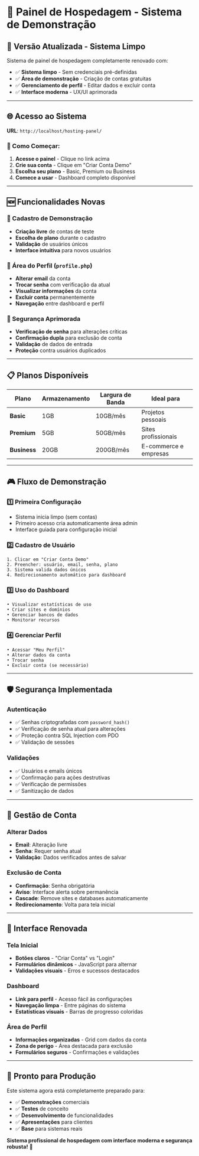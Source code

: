 # 🎯 Painel de Hospedagem - Sistema de Demonstração

## 🚀 **Versão Atualizada - Sistema Limpo**

Sistema de painel de hospedagem completamente renovado com:
- ✅ **Sistema limpo** - Sem credenciais pré-definidas
- ✅ **Área de demonstração** - Criação de contas gratuitas
- ✅ **Gerenciamento de perfil** - Editar dados e excluir conta
- ✅ **Interface moderna** - UX/UI aprimorada

---

## 🌐 **Acesso ao Sistema**

**URL**: `http://localhost/hosting-panel/`

### **🎯 Como Começar:**

1. **Acesse o painel** - Clique no link acima
2. **Crie sua conta** - Clique em "Criar Conta Demo"
3. **Escolha seu plano** - Basic, Premium ou Business
4. **Comece a usar** - Dashboard completo disponível

---

## 🆕 **Funcionalidades Novas**

### **📝 Cadastro de Demonstração**
- **Criação livre** de contas de teste
- **Escolha de plano** durante o cadastro
- **Validação** de usuários únicos
- **Interface intuitiva** para novos usuários

### **👤 Área do Perfil** (`profile.php`)
- **Alterar email** da conta
- **Trocar senha** com verificação da atual
- **Visualizar informações** da conta
- **Excluir conta** permanentemente
- **Navegação** entre dashboard e perfil

### **🔐 Segurança Aprimorada**
- **Verificação de senha** para alterações críticas
- **Confirmação dupla** para exclusão de conta
- **Validação** de dados de entrada
- **Proteção** contra usuários duplicados

---

## 📋 **Planos Disponíveis**

| Plano | Armazenamento | Largura de Banda | Ideal para |
|-------|---------------|------------------|------------|
| **Basic** | 1GB | 10GB/mês | Projetos pessoais |
| **Premium** | 5GB | 50GB/mês | Sites profissionais |
| **Business** | 20GB | 200GB/mês | E-commerce e empresas |

---

## 🎮 **Fluxo de Demonstração**

### **1️⃣ Primeira Configuração**
- Sistema inicia limpo (sem contas)
- Primeiro acesso cria automaticamente área admin
- Interface guiada para configuração inicial

### **2️⃣ Cadastro de Usuário**
```
1. Clicar em "Criar Conta Demo"
2. Preencher: usuário, email, senha, plano
3. Sistema valida dados únicos
4. Redirecionamento automático para dashboard
```

### **3️⃣ Uso do Dashboard**
```
• Visualizar estatísticas de uso
• Criar sites e domínios
• Gerenciar bancos de dados
• Monitorar recursos
```

### **4️⃣ Gerenciar Perfil**
```
• Acessar "Meu Perfil" 
• Alterar dados da conta
• Trocar senha
• Excluir conta (se necessário)
```

---

## 🛡️ **Segurança Implementada**

### **Autenticação**
- ✅ Senhas criptografadas com `password_hash()`
- ✅ Verificação de senha atual para alterações
- ✅ Proteção contra SQL Injection com PDO
- ✅ Validação de sessões

### **Validações**
- ✅ Usuários e emails únicos
- ✅ Confirmação para ações destrutivas
- ✅ Verificação de permissões
- ✅ Sanitização de dados

---

## 🔄 **Gestão de Conta**

### **Alterar Dados**
- **Email**: Alteração livre
- **Senha**: Requer senha atual
- **Validação**: Dados verificados antes de salvar

### **Exclusão de Conta**
- **Confirmação**: Senha obrigatória
- **Aviso**: Interface alerta sobre permanência
- **Cascade**: Remove sites e databases automaticamente
- **Redirecionamento**: Volta para tela inicial

---

## 🎨 **Interface Renovada**

### **Tela Inicial**
- **Botões claros** - "Criar Conta" vs "Login"
- **Formulários dinâmicos** - JavaScript para alternar
- **Validações visuais** - Erros e sucessos destacados

### **Dashboard**
- **Link para perfil** - Acesso fácil às configurações
- **Navegação limpa** - Entre páginas do sistema
- **Estatísticas visuais** - Barras de progresso coloridas

### **Área de Perfil**
- **Informações organizadas** - Grid com dados da conta
- **Zona de perigo** - Área destacada para exclusão
- **Formulários seguros** - Confirmações e validações

---

## 🚀 **Pronto para Produção**

Este sistema agora está completamente preparado para:
- ✅ **Demonstrações** comerciais
- ✅ **Testes** de conceito
- ✅ **Desenvolvimento** de funcionalidades
- ✅ **Apresentações** para clientes
- ✅ **Base** para sistemas reais

**Sistema profissional de hospedagem com interface moderna e segurança robusta!** 🌟
